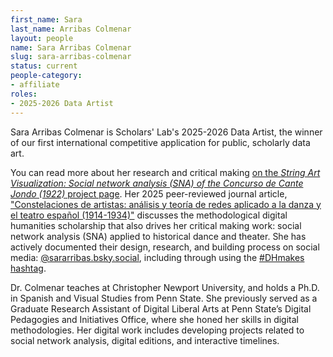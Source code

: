 ```yaml
---
first_name: Sara
last_name: Arribas Colmenar
layout: people
name: Sara Arribas Colmenar
slug: sara-arribas-colmenar
status: current
people-category:
- affiliate
roles:
- 2025-2026 Data Artist
---
```

Sara Arribas Colmenar is Scholars' Lab's 2025-2026 Data Artist, the winner of our first international competitive application for public, scholarly data art.

You can read more about her research and critical making [on the *String Art Visualization: Social network analysis (SNA) of the Concurso de Cante Jondo (1922)* project page](/work/string-art-visualization-data-artist). Her 2025 peer-reviewed journal article, ["Constelaciones de artistas: análisis y teoría de redes aplicado a la danza y el teatro español (1914-1934)"](https://doi.org/10.5944/rhd.vol.10.2025.42787) discusses the methodological digital humanities scholarship that also drives her critical making work: social network analysis (SNA) applied to historical dance and theater. She has actively documented their design, research, and building process on social media: [@sararribas.bsky.social](https://bsky.app/profile/sararribas.bsky.social), including through using the [#DHmakes hashtag](https://bsky.app/search?q=from%3Asararribas.bsky.social+%23dhmakes).

Dr. Colmenar teaches at Christopher Newport University, and holds a Ph.D. in Spanish and Visual Studies from Penn State. She previously served as a Graduate Research Assistant of Digital Liberal Arts at Penn State’s Digital Pedagogies and Initiatives Office, where she honed her skills in digital methodologies. Her digital work includes developing projects related to social network analysis, digital editions, and interactive timelines.